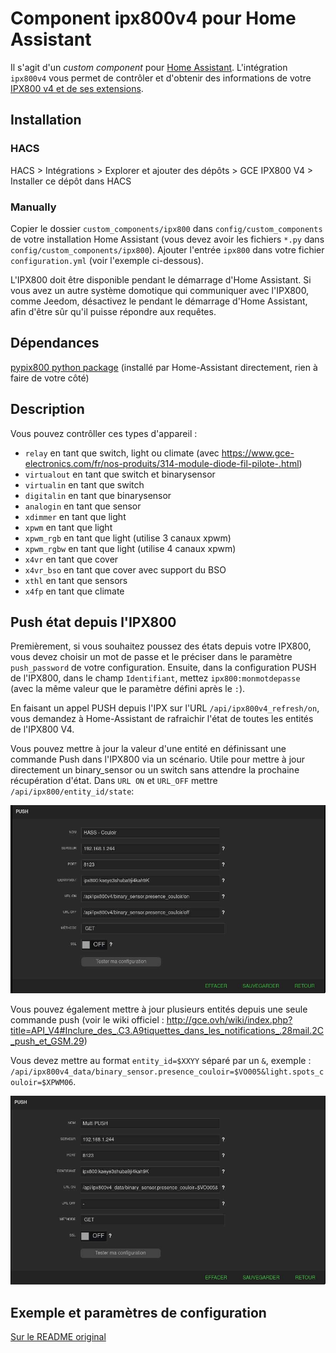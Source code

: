 # Component ipx800v4 pour Home Assistant

Il s'agit d'un _custom component_ pour [Home Assistant](https://www.home-assistant.io/).
L'intégration `ipx800v4` vous permet de contrôler et d'obtenir des informations de votre [IPX800 v4 et de ses extensions](http://gce-electronics.com/).

## Installation

### HACS

HACS > Intégrations > Explorer et ajouter des dépôts > GCE IPX800 V4 > Installer ce dépôt dans HACS

### Manually

Copier le dossier `custom_components/ipx800` dans `config/custom_components` de votre installation Home Assistant (vous devez avoir les fichiers `*.py` dans `config/custom_components/ipx800`).
Ajouter l'entrée `ipx800` dans votre fichier `configuration.yml` (voir l'exemple ci-dessous).

L'IPX800 doit être disponible pendant le démarrage d'Home Assistant.
Si vous avez un autre système domotique qui communiquer avec l'IPX800, comme Jeedom, désactivez le pendant le démarrage d'Home Assistant, afin d'être sûr qu'il puisse répondre aux requêtes.

## Dépendances

[pypix800 python package](https://github.com/Aohzan/pypx800) (installé par Home-Assistant directement, rien à faire de votre côté)

## Description

Vous pouvez contrôller ces types d'appareil :

- `relay` en tant que switch, light ou climate (avec https://www.gce-electronics.com/fr/nos-produits/314-module-diode-fil-pilote-.html)
- `virtualout` en tant que switch et binarysensor
- `virtualin` en tant que switch
- `digitalin` en tant que binarysensor
- `analogin` en tant que sensor
- `xdimmer` en tant que light
- `xpwm` en tant que light
- `xpwm_rgb` en tant que light (utilise 3 canaux xpwm)
- `xpwm_rgbw` en tant que light (utilise 4 canaux xpwm)
- `x4vr` en tant que cover
- `x4vr_bso` en tant que cover avec support du BSO
- `xthl` en tant que sensors
- `x4fp` en tant que climate

## Push état depuis l'IPX800

Premièrement, si vous souhaitez poussez des états depuis votre IPX800, vous devez choisir un mot de passe et le préciser dans le paramètre `push_password` de votre configuration.
Ensuite, dans la configuration PUSH de l'IPX800, dans le champ `Identifiant`, mettez `ipx800:monmotdepasse` (avec la même valeur que le paramètre défini après le `:`).

En faisant un appel PUSH depuis l'IPX sur l'URL `/api/ipx800v4_refresh/on`, vous demandez à Home-Assistant de rafraichir l'état de toutes les entités de l'IPX800 V4.

Vous pouvez mettre à jour la valeur d'une entité en définissant une commande Push dans l'IPX800 via un scénario.
Utile pour mettre à jour directement un binary_sensor ou un  switch sans attendre la prochaine récupération d'état.
Dans `URL ON` et `URL_OFF` mettre `/api/ipx800/entity_id/state`:

![PUSH configuration example](ipx800_push_configuration_example.jpg)

Vous pouvez également mettre à jour plusieurs entités depuis une seule commande push (voir le wiki officiel : http://gce.ovh/wiki/index.php?title=API_V4#Inclure_des_.C3.A9tiquettes_dans_les_notifications_.28mail.2C_push_et_GSM.29)

Vous devez mettre au format `entity_id=$XXYY` séparé par un `&`, exemple : `/api/ipx800v4_data/binary_sensor.presence_couloir=$VO005&light.spots_couloir=$XPWM06`.

![PUSH data configuration example](ipx800_push_data_configuration_example.jpg)

## Exemple et paramètres de configuration

[Sur le README original](README.md)
